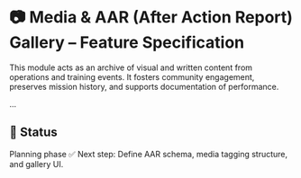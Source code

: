 # 📷 Media & AAR (After Action Report) Gallery – Feature Specification

This module acts as an archive of visual and written content from operations and training events. It fosters community engagement, preserves mission history, and supports documentation of performance.

...

## 📌 Status
Planning phase ✅
Next step: Define AAR schema, media tagging structure, and gallery UI.
